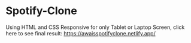# Spotify-Clone
Using HTML and CSS Responsive for only Tablet or Laptop Screen, click here to see final result: https://awaisspotifyclone.netlify.app/
